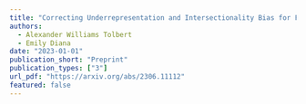 ```yaml
---
title: "Correcting Underrepresentation and Intersectionality Bias for Fair Classification"
authors:
  - Alexander Williams Tolbert
  - Emily Diana
date: "2023-01-01"
publication_short: "Preprint"
publication_types: ["3"]
url_pdf: "https://arxiv.org/abs/2306.11112"
featured: false
---
```


